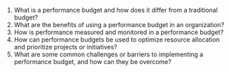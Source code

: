 

1. What is a performance budget and how does it differ from a traditional budget? 
2. What are the benefits of using a performance budget in an organization? 
3. How is performance measured and monitored in a performance budget? 
4. How can performance budgets be used to optimize resource allocation and prioritize projects or initiatives? 
5. What are some common challenges or barriers to implementing a performance budget, and how can they be overcome?